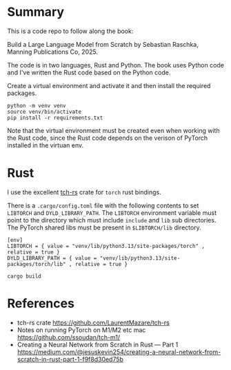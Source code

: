 # Summary 

This is a code repo to follow along the book:

Build a Large Language Model from Scratch by Sebastian Raschka, Manning Publications Co, 2025.

The code is in two languages, Rust and Python.  The book uses Python
code and I've written the Rust code based on the Python code.

Create a virtual environment and activate it and then install the
required packages.

```
python -m venv venv
source venv/bin/activate
pip install -r requirements.txt
```

Note that the virtual environment must be created even when working with the
Rust code, since the Rust code depends on the verison of PyTorch installed
in the virtuan env.

# Rust

I use the excellent [tch-rs](https://github.com/LaurentMazare/tch-rs) crate
for `torch` rust bindings.

There is a `.cargo/config.toml` file with the following contents to set `LIBTORCH` and `DYLD_LIBRARY_PATH`.
The `LIBTORCH` environment variable must point to the directory which must include `include` and `lib`
sub directories.  The PyTorch shared libs must be present in `$LIBTORCH/lib` directory.

```
[env]
LIBTORCH = { value = "venv/lib/python3.13/site-packages/torch" , relative = true }
DYLD_LIBRARY_PATH = { value = "venv/lib/python3.13/site-packages/torch/lib" , relative = true }
```

```
cargo build
```

# References

* tch-rs crate
  https://github.com/LaurentMazare/tch-rs
* Notes on running PyTorch on M1/M2 etc mac 
  https://github.com/ssoudan/tch-m1/
* Creating a Neural Network from Scratch in Rust — Part 1
  https://medium.com/@jesuskevin254/creating-a-neural-network-from-scratch-in-rust-part-1-f9f8d30ed75b
